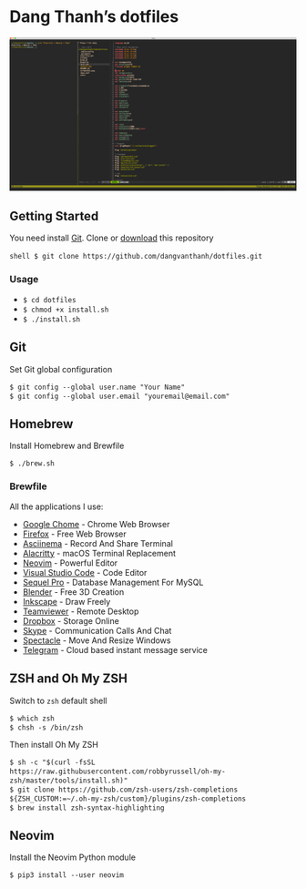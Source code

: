 # Dang Thanh’s dotfiles

![](screenshot.png)

## Getting Started

You need install [Git](https://git-scm.com/). Clone or [download](https://github.com/dangvanthanh/dotfiles/archive/master.zip) this repository

```shell $ git clone https://github.com/dangvanthanh/dotfiles.git ``` 
### Usage

- `$ cd dotfiles`
- `$ chmod +x install.sh`
- `$ ./install.sh`

## Git

Set Git global configuration

```shell
$ git config --global user.name "Your Name"
$ git config --global user.email "youremail@email.com"
```

## Homebrew

Install Homebrew and Brewfile

```shell
$ ./brew.sh
```

### Brewfile

All the applications I use:

- [Google Chome](https://www.google.com/chrome/) - Chrome Web Browser
- [Firefox](https://www.mozilla.org/en-US/firefox/new/) - Free Web Browser
- [Asciinema](https://asciinema.org/) - Record And Share Terminal
- [Alacritty](https://github.com/jwilm/alacritty) - macOS Terminal Replacement
- [Neovim](https://github.com/neovim/neovim) - Powerful Editor
- [Visual Studio Code](https://code.visualstudio.com/) - Code Editor
- [Sequel Pro](https://www.sequelpro.com/) - Database Management For MySQL
- [Blender](https://www.blender.org/) - Free 3D Creation
- [Inkscape](https://inkscape.org/en/) - Draw Freely
- [Teamviewer](https://www.teamviewer.com/en/) - Remote Desktop
- [Dropbox](https://www.dropbox.com/) - Storage Online
- [Skype](https://www.skype.com/en/) - Communication Calls And Chat
- [Spectacle](https://www.spectacleapp.com/) - Move And Resize Windows
- [Telegram](https://telegram.org) - Cloud based instant message service

## ZSH and Oh My ZSH

Switch to `zsh` default shell

```shell
$ which zsh
$ chsh -s /bin/zsh
```

Then install Oh My ZSH

```shell
$ sh -c "$(curl -fsSL https://raw.githubusercontent.com/robbyrussell/oh-my-zsh/master/tools/install.sh)"
$ git clone https://github.com/zsh-users/zsh-completions ${ZSH_CUSTOM:=~/.oh-my-zsh/custom}/plugins/zsh-completions
$ brew install zsh-syntax-highlighting
```

## Neovim

Install the Neovim Python module

```shell
$ pip3 install --user neovim
```
